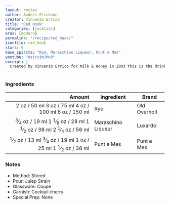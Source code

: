 ```yaml
---
layout: recipe
author: Anders Erickson
creator: Vincenzo Errico
title: "Red Hook"
categories: [cocktail]
eras: [modern]
permalink: "/recipe/red_hook/"
iconfile: red_hook
stars: 0
base_spirits: "Rye, Maraschino Liqueur, Punt e Mes"
youtube: "0sjcxjmJMv0"
excerpt: |
  Created by Vincenzo Errico for Milk & Honey in 2003 this is the drink which launched a whole category of Manhattan variations. This drink was created when Errico discovered the Brooklyn, a Manhattan variation which uses Amer Picon,  a french digestif no longer available in the US. Errico was an Italian which Sasha Petraske brought back from London and convinced to come to New York and work at the bar for a few years. Errico wanted to showcase the long neglected (at the time) Punt e Mes which is an italian Vermouth which has a distinct flavor profile in that it has a bitter finish. It is somewhere in between a vermouth and an amaro, but is wine based. Errico expertly paired the bitter of the vermouth with the sweet dryness of the maraschino liqueur and the dryness of the rye whiskey, which also a tad sweet from the corn in it’s mash bill. The result, a perfectly balanced Manhattan variation. Joseph Schwartz was the guy who suggested the name Red Hook because it was drink that was somewhere in between a Manhattan and a Brooklyn. Brilliant!
---
```


### Ingredients

|  Amount | Ingredient         | Brand        |
| ------: | ------------------ | ------------ |
|    <span class="onex active">2 oz  / 50 ml</span> <span class="onehalfx">3 oz  / 75 ml</span> <span class="twox">4 oz  / 100 ml</span> <span class="threex">6 oz  / 150 ml</span>| Rye                | Old Overholt |
| <span class="onex active"> <sup>3</sup>&frasl;<sub>4</sub> oz  / 19 ml</span> <span class="onehalfx">1 <sup>1</sup>&frasl;<sub>8</sub> oz  / 28 ml</span> <span class="twox">1 <sup>1</sup>&frasl;<sub>2</sub> oz  / 38 ml</span> <span class="threex">2 <sup>1</sup>&frasl;<sub>4</sub> oz  / 56 ml</span>| Maraschino Liqueur | Luxardo      |
|  <span class="onex active"> <sup>1</sup>&frasl;<sub>2</sub> oz  / 13 ml</span> <span class="onehalfx"> <sup>3</sup>&frasl;<sub>4</sub> oz  / 19 ml</span> <span class="twox">1 oz  / 25 ml</span> <span class="threex">1 <sup>1</sup>&frasl;<sub>2</sub> oz  / 38 ml</span>| Punt e Mes         | Punt e Mes   |

### Notes

- Method: Stirred
- Pour: Julep Strain
- Glassware: Coupe
- Garnish: Cocktail cherry
- Special Prep: None

    
<script type="application/ld+json">
{
  "@context": "https://schema.org",
  "@type": "Recipe",
  "author": {
    "@type": "Person",
    "name": "{{ page.author }}"
    },
  "image": "{% for ingredient in site.data[page.iconfile].images.ingredient limit: 1 %}{{ ingredient.url }}{% endfor %}",
  "description": "{{ page.excerpt | strip_html | replace: '"', "'" }}",
  "recipeIngredient": [
  " 2 oz Rye ",
  "0.75 oz Maraschino Liqueur",
  " 0.5 oz Punt e Mes"
    ],
  "name": "{{ page.title }}",
  "recipeInstructions": [
    {
      "@type": "HowToStep",
      "text": "- Method: Stirred"
    },
    {
      "@type": "HowToStep",
      "text": "- Pour: Julep Strain"
    },
    {
      "@type": "HowToStep",
      "text": "- Glassware: Coupe"
    },
    {
      "@type": "HowToStep",
      "text": "- Garnish: Cocktail cherry"
    },
    {
      "@type": "HowToStep",
      "text": "- Special Prep: None"
    }
    ],
  "recipeYield": "1 cocktail",
  "recipeCategory": "cocktail",
  {%- if page.stars and site.data.ratings[page.iconfile].ratings -%}"aggregateRating": "{%- include stars_metadata.html %} out of 5",{%- endif -%}
  "recipeCuisine": "global",
  "prepTime": "PT20M",
  "cookTime": "PT15S",
  "keywords": "{{ page.title }}, cocktail, {{ page.eras }}, {%- include category_metadata.html -%}, {%- include spirits_metadata.html -%}"
}
</script>

    